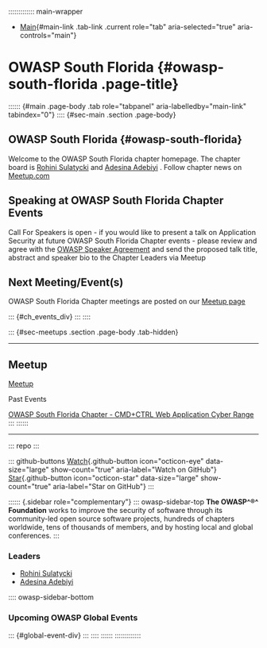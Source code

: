 ::::::::::::: main-wrapper
- [Main](#div-main){#main-link .tab-link .current role="tab"
  aria-selected="true" aria-controls="main"}

# OWASP South Florida {#owasp-south-florida .page-title}

:::::: {#main .page-body .tab role="tabpanel" aria-labelledby="main-link" tabindex="0"}
:::: {#sec-main .section .page-body}
## OWASP South Florida {#owasp-south-florida}

Welcome to the OWASP South Florida chapter homepage. The chapter board
is [Rohini
Sulatycki](https://owasp.org/cdn-cgi/l/email-protection#ec9e8384858285c29f99808d98958f8785ac839b8d9f9cc2839e8b)
and [Adesina
Adebiyi](https://owasp.org/cdn-cgi/l/email-protection#71101015141318081831021914145f121e1c)
. Follow chapter news on
[Meetup.com](https://www.meetup.com/South-Florida-OWASP-Chapter/)

## Speaking at OWASP South Florida Chapter Events

Call For Speakers is open - if you would like to present a talk on
Application Security at future OWASP South Florida Chapter events -
please review and agree with the [OWASP Speaker
Agreement](https://owasp.org/www-policy/legal/speaker-agreement) and
send the proposed talk title, abstract and speaker bio to the Chapter
Leaders via Meetup

## Next Meeting/Event(s)

OWASP South Florida Chapter meetings are posted on our [Meetup
page](https://www.meetup.com/South-Florida-OWASP-Chapter/)

::: {#ch_events_div}
:::
::::

::: {#sec-meetups .section .page-body .tab-hidden}

------------------------------------------------------------------------

## Meetup

[Meetup](https://www.meetup.com/South-Florida-OWASP-Chapter/)

Past Events

[OWASP South Florida Chapter - CMD+CTRL Web Application Cyber
Range](https://www.meetup.com/South-Florida-OWASP-Chapter/events/270064875/)
:::
::::::

------------------------------------------------------------------------

::: repo
:::

::: github-buttons
[Watch](https://github.com/owasp/www-chapter-south-florida/subscription){.github-button
icon="octicon-eye" data-size="large" show-count="true"
aria-label="Watch on GitHub"}
[Star](https://github.com/owasp/www-chapter-south-florida){.github-button
icon="octicon-star" data-size="large" show-count="true"
aria-label="Star on GitHub"}
:::

:::::: {.sidebar role="complementary"}
::: owasp-sidebar-top
**The OWASP^®^ Foundation** works to improve the security of software
through its community-led open source software projects, hundreds of
chapters worldwide, tens of thousands of members, and by hosting local
and global conferences.
:::

### Leaders

- [Rohini
  Sulatycki](https://owasp.org/cdn-cgi/l/email-protection#fc8e9394959295d28f89909d88859f9795bc938b9d8f8cd2938e9b)
- [Adesina
  Adebiyi](https://owasp.org/cdn-cgi/l/email-protection#aacbcecfd9c3c4cb84cbcecfc8c3d3c3eac5ddcbd9da84c5d8cd)

:::: owasp-sidebar-bottom
### Upcoming OWASP Global Events

::: {#global-event-div}
:::
::::
::::::
:::::::::::::

